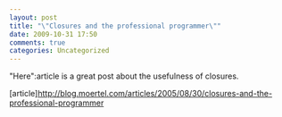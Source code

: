```yaml
---
layout: post
title: "\"Closures and the professional programmer\""
date: 2009-10-31 17:50
comments: true
categories: Uncategorized
---
```

"Here":article is a great post about the usefulness of closures.



[article]http://blog.moertel.com/articles/2005/08/30/closures-and-the-professional-programmer
